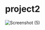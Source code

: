 # project2
![Screenshot (5)](https://user-images.githubusercontent.com/91233406/147074611-5d9fb174-9741-4a01-a684-bf0d6fd439ae.png)
